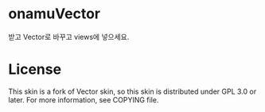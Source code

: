 # onamuVector
받고 Vector로 바꾸고 views에 넣으세요.

# License
This skin is a fork of Vector skin, so this skin is distributed under GPL 3.0 or later. For more information, see COPYING file.

